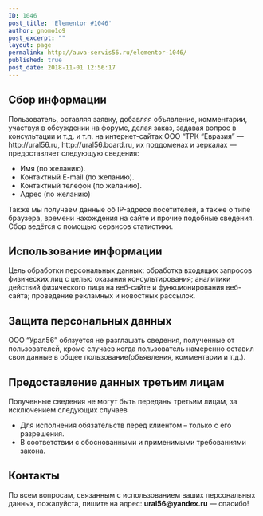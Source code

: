 ```yaml
---
ID: 1046
post_title: 'Elementor #1046'
author: gnomo1o9
post_excerpt: ""
layout: page
permalink: http://auva-servis56.ru/elementor-1046/
published: true
post_date: 2018-11-01 12:56:17
---
```

<h2>Сбор информации</h2><p>Пользователь, оставляя заявку, добавляя объявление, комментарии, участвуя в обсуждении на форуме, делая заказ, задавая вопрос в консультации и т.д. и т.п. на интернет-сайтах ООО “ТРК “Евразия” — http://ural56.ru, http://ural56.board.ru, их поддоменах и зеркалах — предоставляет следующую сведения:</p><ul><li>Имя (по желанию).</li><li>Контактный E-mail (по желанию).</li><li>Контактный телефон (по желанию).</li><li>Адрес (по желанию)</li></ul><p>Также мы получаем данные об IP-адресе посетителей, а также о типе браузера, времени нахождения на сайте и прочие подобные сведения. Сбор ведётся с помощью сервисов статистики.</p><h2>Использование информации</h2><p>Цель обработки персональных данных: обработка входящих запросов физических лиц с целью оказания консультирования; аналитики действий физического лица на веб-сайте и функционирования веб-сайта; проведение рекламных и новостных рассылок.</p><h2>Защита персональных данных</h2><p>ООО “Урал56” обязуется не разглашать сведения, полученные от пользователей, кроме случаев когда пользователь намеренно оставил свои данные в общее пользование(объявления, комментарии и т.д.).</p><h2>Предоставление данных третьим лицам</h2><p>Полученные сведения не могут быть переданы третьим лицам, за исключением следующих случаев</p><ul><li>Для исполнения обязательств перед клиентом – только с его разрешения.</li><li>В соответствии с обоснованными и применимыми требованиями закона.</li></ul><h2>Контакты</h2><p>По всем вопросам, связанным с использованием ваших персональных данных, пожалуйста, пишите на адрес: <strong>ural56</strong><b>@yandex.ru</b> — спасибо!</p>